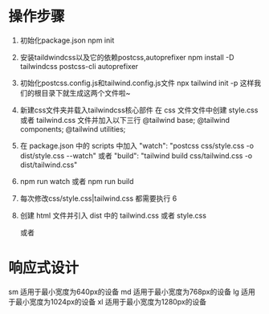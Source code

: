 # 操作步骤
1. 初始化package.json
    npm init

2. 安装taildwindcss以及它的依赖postcss,autoprefixer
    npm install -D tailwindcss postcss-cli autoprefixer

3. 初始化postcss.config.js和tailwind.config.js文件
    npx tailwind init -p
    这样我们的根目录下就生成这两个文件啦~

4. 新建css文件夹并载入tailwindcss核心部件
    在 css 文件文件中创建 style.css 或者 tailwind.css 文件并加入以下三行
    @tailwind base;
    @tailwind components;
    @tailwind utilities;

5. 在 package.json 中的 scripts 中加入
    "watch": "postcss css/style.css -o dist/style.css --watch"
    或者
    "build": "tailwind build css/tailwind.css -o dist/tailwind.css"

6. npm run watch 或者 npm run build 

7. 每次修改css/style.css|tailwind.css 都需要执行 6 

8. 创建 html 文件并引入 dist 中的 tailwind.css 或者 style.css
    <link rel="stylesheet" href="../dist/tailwind.css">
    或者
    <link rel="stylesheet" href="../dist/style.css">


# 响应式设计
sm 适用于最小宽度为640px的设备
md 适用于最小宽度为768px的设备
lg 适用于最小宽度为1024px的设备
xl 适用于最小宽度为1280px的设备